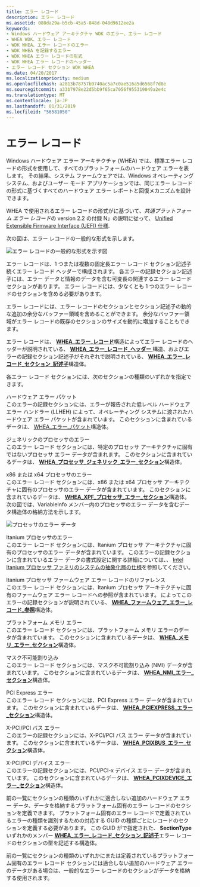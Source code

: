 ```yaml
---
title: エラー レコード
description: エラー レコード
ms.assetid: 080da29a-b5cb-45a5-848d-048d9612ee2a
keywords:
- Windows ハードウェア アーキテクチャ WDK のエラー、エラー レコード
- WHEA WDK、エラー レコード
- WDK WHEA、エラー レコードのエラー
- WDK WHEA を記録するエラー
- WDK WHEA エラー レコードの形式
- WDK WHEA エラー レコードのヘッダー
- エラー レコード セクション WDK WHEA
ms.date: 04/20/2017
ms.localizationpriority: medium
ms.openlocfilehash: a2813b78757b9740ac5a7c0ae516a5d6568f7d8e
ms.sourcegitcommit: a33b7978e22d5bb9f65ca7056f955319049a2e4c
ms.translationtype: MT
ms.contentlocale: ja-JP
ms.lasthandoff: 01/31/2019
ms.locfileid: "56581050"
---
```

# <a name="error-records"></a>エラー レコード


Windows ハードウェア エラー アーキテクチャ (WHEA) では、標準エラー レコードの形式を使用して、すべてのプラットフォームのハードウェア エラーを表します。 その結果、システム ファームウェアでは、Windows オペレーティング システム、およびユーザー モード アプリケーションでは、同じエラー レコードの形式に基づくすべてのハードウェア エラー レポートと回復メカニズムを設計できます。

WHEA で使用されるエラー レコードの形式がに基づいて、*共通プラットフォーム エラー レコード*の version 2.2 の付録 N」の説明に従って、 [Unified Extensible Firmware Interface (UEFI) 仕様](https://go.microsoft.com/fwlink/p/?linkid=69484).

次の図は、エラー レコードの一般的な形式を示します。

![エラー レコードの一般的な形式を示す図](images/whearecord.png)

エラー レコードは、1 つまたは複数の固定長エラー レコード セクション記述子続くエラー レコード ヘッダーで構成されます。 各エラーの記録セクション記述子には、エラー データと情報のデータを含む可変長の関連するエラー レコード セクションがあります。 エラー レコードには、少なくとも 1 つのエラー レコードのセクションを含める必要があります。

エラー レコードには、エラー レコードのセクションとセクション記述子の動的な追加の余分なバッファー領域を含めることができます。 余分なバッファー領域がエラー レコードの既存のセクションのサイズを動的に増加することもできます。

エラー レコードは、 [ **WHEA\_エラー\_レコード**](https://msdn.microsoft.com/library/windows/hardware/ff560483)構造によってエラー レコードのヘッダーが説明されている、 [ **WHEA\_エラー\_レコード\_ヘッダー** ](https://msdn.microsoft.com/library/windows/hardware/ff560487)構造、およびエラーの記録セクション記述子がそれぞれで説明されている、 [ **WHEA\_エラー\_レコード\_セクション\_記述子**](https://msdn.microsoft.com/library/windows/hardware/ff560496)構造体。

各エラー レコード セクションには、次のセクションの種類のいずれかを指定できます。

<a href="" id="hardware-error-packet"></a>ハードウェア エラー パケット  
このエラーの記録セクションには、エラーが報告された低レベル ハードウェア エラー ハンドラー (LLHEH) によって、オペレーティング システムに渡されたハードウェア エラー パケットが含まれています。 このセクションに含まれているデータは、 [WHEA\_エラー\_パケット](https://msdn.microsoft.com/library/windows/hardware/ff560465)構造体。

<a href="" id="generic-processor-error"></a>ジェネリックのプロセッサのエラー  
このエラー レコード セクションには、特定のプロセッサ アーキテクチャに固有ではないプロセッサ エラー データが含まれます。 このセクションに含まれているデータは、 [ **WHEA\_プロセッサ\_ジェネリック\_エラー\_セクション**](https://msdn.microsoft.com/library/windows/hardware/ff560607)構造体。

<a href="" id="x86-x64-processor-error"></a>x86 または x64 プロセッサのエラー  
このエラー レコード セクションには、x86 または x64 プロセッサ アーキテクチャに固有のプロセッサのエラー データが含まれています。 このセクションに含まれているデータは、 [ **WHEA\_XPF\_プロセッサ\_エラー\_セクション**](https://msdn.microsoft.com/library/windows/hardware/ff560655)構造体。 次の図では、VariableInfo メンバー内のプロセッサのエラー データを含むデータ構造体の格納方法を示します。 

![プロセッサのエラー データ](images/wheaxpfsection.gif)

<a href="" id="itanium-processor-error"></a>Itanium プロセッサのエラー  
このエラー レコード セクションには、Itanium プロセッサ アーキテクチャに固有のプロセッサのエラー データが含まれています。 このエラーの記録セクションに含まれているエラー データの書式設定に関する詳細については、、 [Intel Itanium プロセッサ ファミリのシステムの抽象化層の仕様](https://go.microsoft.com/fwlink/p/?linkid=72212)を参照してください。

<a href="" id="itanium-processor-firmware-error-record-reference"></a>Itanium プロセッサ ファームウェア エラー レコードのリファレンス  
このエラー レコード セクションには、Itanium プロセッサ アーキテクチャに固有のファームウェア エラー レコードへの参照が含まれています。 によってこのエラーの記録セクションが説明されている、 [ **WHEA\_ファームウェア\_エラー\_レコード\_参照**](https://msdn.microsoft.com/library/windows/hardware/ff560520)構造体。

<a href="" id="platform-memory-error"></a>プラットフォーム メモリ エラー  
このエラー レコード セクションには、プラットフォーム メモリ エラーのデータが含まれています。 このセクションに含まれているデータは、 [ **WHEA\_メモリ\_エラー\_セクション**](https://msdn.microsoft.com/library/windows/hardware/ff560565)構造体。

<a href="" id="nonmaskable-interrupt"></a>マスク不可能割り込み  
このエラー レコード セクションには、マスク不可能割り込み (NMI) データが含まれています。 このセクションに含まれているデータは、 [ **WHEA\_NMI\_エラー\_セクション**](https://msdn.microsoft.com/library/windows/hardware/ff560571)構造体。

<a href="" id="pci-express-error"></a>PCI Express エラー  
このエラー レコード セクションには、PCI Express エラー データが含まれています。 このセクションに含まれているデータは、 [ **WHEA\_PCIEXPRESS\_エラー\_セクション**](https://msdn.microsoft.com/library/windows/hardware/ff560576)構造体。

<a href="" id="pci-pci-x-bus-error"></a>X-PCI/PCI バス エラー  
このエラーの記録セクションには、X-PCI/PCI バス エラー データが含まれています。 このセクションに含まれているデータは、 [ **WHEA\_PCIXBUS\_エラー\_セクション**](https://msdn.microsoft.com/library/windows/hardware/ff560583)構造体。

<a href="" id="pci-pci-x-device-error"></a>X-PCI/PCI デバイス エラー  
このエラーの記録セクションには、PCI/PCI-x デバイス エラー データが含まれています。 このセクションに含まれているデータは、 [ **WHEA\_PCIXDEVICE\_エラー\_セクション**](https://msdn.microsoft.com/library/windows/hardware/ff560589)構造体。

前の一覧にセクションの種類のいずれかに適合しない追加のハードウェア エラー データ、データを格納するプラットフォーム固有のエラー レコードのセクションを定義できます。 プラットフォーム固有のエラー レコードで定義されているエラーの種類を識別するための対応する GUID の種類ごとにレコードのセクションを定義する必要があります。 この GUID がで指定された、 **SectionType**いずれかのメンバー [ **WHEA\_エラー\_レコード\_セクション\_記述子**](https://msdn.microsoft.com/library/windows/hardware/ff560496)エラー レコードのセクションの型を記述する構造体。

前の一覧にセクションの種類のいずれかにまたは定義されているプラットフォーム固有のエラー レコード セクションには適合しない追加のハードウェア エラーのデータがある場合は、一般的なエラー レコードのセクションがデータを格納する使用されます。

 

 




